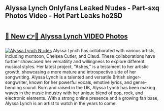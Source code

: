 ## Alyssa Lynch Onlyf𝚊ns Le𝚊ked N𝚞des - Part-sxq Photos Video - Hot Part Le𝚊ks ho2SD

# <h2><a href="http://ab32243.deff.icu/?id=Alyssa+Lynch">🔗 New 👉🔴 Alyssa Lynch VIDEO Photos</a></h2>

[![Alyssa Lynch N𝚞des](https://i.imgur.com/rIISA9y.gif)](http://ab32243.deff.icu/?id=Alyssa+Lynch)
Alyssa Lynch has collaborated with various artists, including mxmtoon, Chelsea Cutler, and Claud. These collaborations have further showcased her versatility and willingness to explore different musical styles. Her latest project, "Ashes," is a testament to her artistic growth, showcasing a more mature and introspective side of her songwriting. Alyssa Lynch is a talented and versatile British singer-songwriter, known for her powerful vocals, emotive lyrics, and genre-bending sound. Born and raised in the UK, Alyssa Lynch has been making waves in the music industry with her unique blend of pop, rock, and electronic elements. With a strong online presence and a growing fan base, Alyssa Lynch is an artist to watch in the years to come.
